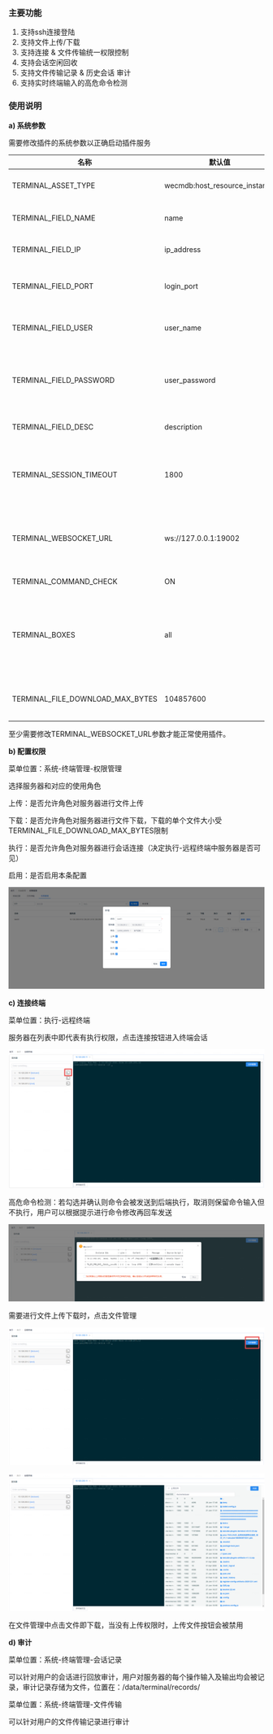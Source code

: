 ### 主要功能

1. 支持ssh连接登陆
2. 支持文件上传/下载
3. 支持连接 & 文件传输统一权限控制
4. 支持会话空闲回收
5. 支持文件传输记录 & 历史会话 审计
6. 支持实时终端输入的高危命令检测


### 使用说明

**a) 系统参数**

需要修改插件的系统参数以正确启动插件服务

| 名称                             | 默认值                        | 描述                                                         |
| -------------------------------- | ----------------------------- | ------------------------------------------------------------ |
| TERMINAL_ASSET_TYPE              | wecmdb:host_resource_instance | 终端资产类型，比如cmdb插件中的主机资源，格式为package:entity |
| TERMINAL_FIELD_NAME              | name                          | 从TERMINAL_ASSET_TYPE数据中提取的名称字段                    |
| TERMINAL_FIELD_IP                | ip_address                    | 从TERMINAL_ASSET_TYPE数据中提取的登陆IP字段                  |
| TERMINAL_FIELD_PORT              | login_port                    | 从TERMINAL_ASSET_TYPE数据中提取的登陆端口字段                |
| TERMINAL_FIELD_USER              | user_name                     | 从TERMINAL_ASSET_TYPE数据中提取的登陆用户名字段              |
| TERMINAL_FIELD_PASSWORD          | user_password                 | 从TERMINAL_ASSET_TYPE数据中提取的登陆密码字段，支持qcloud/saltstack的{cipher_a}加密数据 |
| TERMINAL_FIELD_DESC              | description                   | 从TERMINAL_ASSET_TYPE数据中提取的描述字段                    |
| TERMINAL_SESSION_TIMEOUT         | 1800                          | 出于安全的考虑，会话不会长期有效，此变量控制一个会话在持续多少秒过程中如果用户无任何操作，服务器将主动断开会话连接 |
| TERMINAL_WEBSOCKET_URL           | ws://127.0.0.1:19002          | WebSocket连接地址，插件在19002端口注册了websocket服务，以提供ssh会话能力，请根据实际访问IP进行更改，格式为ws://IP:PORT。 |
| TERMINAL_COMMAND_CHECK           | ON                            | 是否启用终端实时高危命令检测，可选ON/OFF                     |
| TERMINAL_BOXES                   | all                           | 使用哪些高危命令插件的box进行命令检测，默认为all表示所有已启用的box，可以更改为box id列表，以","符号进行分隔，比如：1,2,3表示仅使用1/2/3这3个box进行检测。 |
| TERMINAL_FILE_DOWNLOAD_MAX_BYTES | 104857600                     | 出于安全的考虑，文件下载可以进行单个下载文件的大小限制，单位为byte，默认100MB |

至少需要修改TERMINAL_WEBSOCKET_URL参数才能正常使用插件。



**b) 配置权限**

菜单位置：系统-终端管理-权限管理

选择服务器和对应的使用角色

上传：是否允许角色对服务器进行文件上传

下载：是否允许角色对服务器进行文件下载，下载的单个文件大小受TERMINAL_FILE_DOWNLOAD_MAX_BYTES限制

执行：是否允许角色对服务器进行会话连接（决定执行-远程终端中服务器是否可见）

启用：是否启用本条配置

![image-20210201113212305](images/terminal/image-20210201113212305.png)



**c) 连接终端**

菜单位置：执行-远程终端

服务器在列表中即代表有执行权限，点击连接按钮进入终端会话

![image-20210201113802480](images/terminal/image-20210201113802480.png)

高危命令检测：若勾选并确认则命令会被发送到后端执行，取消则保留命令输入但不执行，用户可以根据提示进行命令修改再回车发送

![image-20210201115400534](images/terminal/image-20210201115400534.png)

需要进行文件上传下载时，点击文件管理

![image-20210201113953419](images/terminal/image-20210201113953419.png)

![image-20210201114026540](images/terminal/image-20210201114026540.png)

在文件管理中点击文件即下载，当没有上传权限时，上传文件按钮会被禁用



**d) 审计**

菜单位置：系统-终端管理-会话记录

可以针对用户的会话进行回放审计，用户对服务器的每个操作输入及输出均会被记录，审计记录存储为文件，位置在：/data/terminal/records/

菜单位置：系统-终端管理-文件传输

可以针对用户的文件传输记录进行审计

